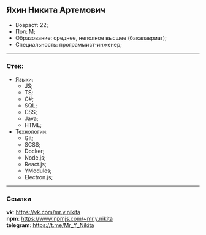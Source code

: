 ## Яхин Никита Артемович
- Возраст: 22;
- Пол: М;
- Образование: среднее, неполное высшее (бакалавриат);
- Специальность: программист-инженер;

***
### Стек:
- Языки:
  - JS;
  - TS;
  - C#;
  - SQL;
  - CSS;
  - Java;
  - HTML;
- Технологии:
  - Git;
  - SCSS;
  - Docker;
  - Node.js;
  - React.js;
  - YModules;
  - Electron.js;

***
### Ссылки
**vk**: https://vk.com/mr.y.nikita  
**npm**: https://www.npmjs.com/~mr.y.nikita  
**telegram**: https://t.me/Mr_Y_Nikita  
